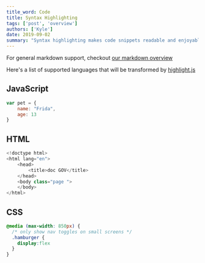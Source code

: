```yaml
---
title_word: Code
title: Syntax Highlighting
tags: ['post', 'overview']
authors: ['Kyle']
date: 2019-09-02
summary: "Syntax highlighting makes code snippets readable and enjoyable"
---
```


For general markdown support, checkout [our markdown overview](/posts/markdown/)

Here's a list of supported languages that will be transformed by [highlight.js](https://highlightjs.org/)


## JavaScript

```js
var pet = {
    name: "Frida",
    age: 13
}
```

## HTML

```js
<!doctype html>
<html lang="en">
    <head>
        <title>doc GOV</title>
    </head>
    <body class="page ">
    </body>
</html>
```

## CSS

```css
@media (max-width: 850px) {
  /* only show nav toggles on small screens */
  .hamburger {
    display:flex
  }
}
```
